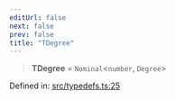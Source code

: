 ```yaml
---
editUrl: false
next: false
prev: false
title: "TDegree"
---
```


> **TDegree** = `Nominal`\<`number`, `Degree`\>

Defined in: [src/typedefs.ts:25](https://github.com/fabricjs/fabric.js/blob/b4f67b1cfd353d0e2763b168e07bce6b67895452/src/typedefs.ts#L25)
